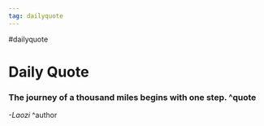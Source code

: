 ```yaml
---
tag: dailyquote
---
```


#dailyquote

# Daily Quote

### The journey of a thousand miles begins with one step. ^quote
*-Laozi* ^author
